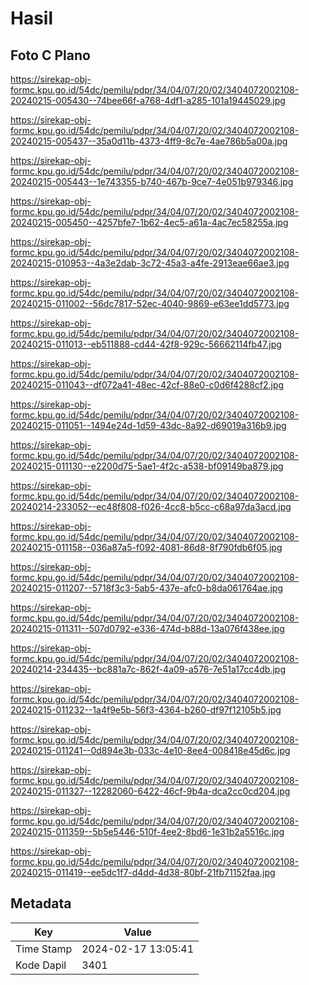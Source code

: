# Hasil

## Foto C Plano

https://sirekap-obj-formc.kpu.go.id/54dc/pemilu/pdpr/34/04/07/20/02/3404072002108-20240215-005430--74bee66f-a768-4df1-a285-101a19445029.jpg

https://sirekap-obj-formc.kpu.go.id/54dc/pemilu/pdpr/34/04/07/20/02/3404072002108-20240215-005437--35a0d11b-4373-4ff9-8c7e-4ae786b5a00a.jpg

https://sirekap-obj-formc.kpu.go.id/54dc/pemilu/pdpr/34/04/07/20/02/3404072002108-20240215-005443--1e743355-b740-467b-9ce7-4e051b979346.jpg

https://sirekap-obj-formc.kpu.go.id/54dc/pemilu/pdpr/34/04/07/20/02/3404072002108-20240215-005450--4257bfe7-1b62-4ec5-a61a-4ac7ec58255a.jpg

https://sirekap-obj-formc.kpu.go.id/54dc/pemilu/pdpr/34/04/07/20/02/3404072002108-20240215-010953--4a3e2dab-3c72-45a3-a4fe-2913eae66ae3.jpg

https://sirekap-obj-formc.kpu.go.id/54dc/pemilu/pdpr/34/04/07/20/02/3404072002108-20240215-011002--56dc7817-52ec-4040-9869-e63ee1dd5773.jpg

https://sirekap-obj-formc.kpu.go.id/54dc/pemilu/pdpr/34/04/07/20/02/3404072002108-20240215-011013--eb511888-cd44-42f8-929c-56662114fb47.jpg

https://sirekap-obj-formc.kpu.go.id/54dc/pemilu/pdpr/34/04/07/20/02/3404072002108-20240215-011043--df072a41-48ec-42cf-88e0-c0d6f4288cf2.jpg

https://sirekap-obj-formc.kpu.go.id/54dc/pemilu/pdpr/34/04/07/20/02/3404072002108-20240215-011051--1494e24d-1d59-43dc-8a92-d69019a316b9.jpg

https://sirekap-obj-formc.kpu.go.id/54dc/pemilu/pdpr/34/04/07/20/02/3404072002108-20240215-011130--e2200d75-5ae1-4f2c-a538-bf09149ba879.jpg

https://sirekap-obj-formc.kpu.go.id/54dc/pemilu/pdpr/34/04/07/20/02/3404072002108-20240214-233052--ec48f808-f026-4cc8-b5cc-c68a97da3acd.jpg

https://sirekap-obj-formc.kpu.go.id/54dc/pemilu/pdpr/34/04/07/20/02/3404072002108-20240215-011158--036a87a5-f092-4081-86d8-8f790fdb6f05.jpg

https://sirekap-obj-formc.kpu.go.id/54dc/pemilu/pdpr/34/04/07/20/02/3404072002108-20240215-011207--5718f3c3-5ab5-437e-afc0-b8da061764ae.jpg

https://sirekap-obj-formc.kpu.go.id/54dc/pemilu/pdpr/34/04/07/20/02/3404072002108-20240215-011311--507d0792-e336-474d-b88d-13a076f438ee.jpg

https://sirekap-obj-formc.kpu.go.id/54dc/pemilu/pdpr/34/04/07/20/02/3404072002108-20240214-234435--bc881a7c-862f-4a09-a576-7e51a17cc4db.jpg

https://sirekap-obj-formc.kpu.go.id/54dc/pemilu/pdpr/34/04/07/20/02/3404072002108-20240215-011232--1a4f9e5b-56f3-4364-b260-df97f12105b5.jpg

https://sirekap-obj-formc.kpu.go.id/54dc/pemilu/pdpr/34/04/07/20/02/3404072002108-20240215-011241--0d894e3b-033c-4e10-8ee4-008418e45d6c.jpg

https://sirekap-obj-formc.kpu.go.id/54dc/pemilu/pdpr/34/04/07/20/02/3404072002108-20240215-011327--12282060-6422-46cf-9b4a-dca2cc0cd204.jpg

https://sirekap-obj-formc.kpu.go.id/54dc/pemilu/pdpr/34/04/07/20/02/3404072002108-20240215-011359--5b5e5446-510f-4ee2-8bd6-1e31b2a5516c.jpg

https://sirekap-obj-formc.kpu.go.id/54dc/pemilu/pdpr/34/04/07/20/02/3404072002108-20240215-011419--ee5dc1f7-d4dd-4d38-80bf-21fb71152faa.jpg


## Metadata

| Key        | Value               |
| ---------- | ------------------- |
| Time Stamp | 2024-02-17 13:05:41 |
| Kode Dapil | 3401                |




